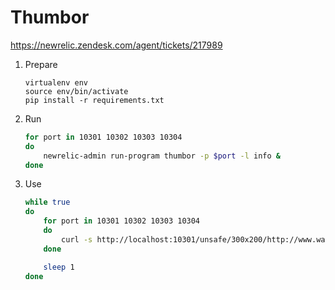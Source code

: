 # Thumbor

https://newrelic.zendesk.com/agent/tickets/217989

1. Prepare

    ```
    virtualenv env
    source env/bin/activate
    pip install -r requirements.txt
    ```

1. Run

    ```bash
    for port in 10301 10302 10303 10304
    do
        newrelic-admin run-program thumbor -p $port -l info &
    done
    ```

1. Use

    ```bash
    while true
    do
        for port in 10301 10302 10303 10304
        do
            curl -s http://localhost:10301/unsafe/300x200/http://www.waterfalls.hamilton.ca/images/Waterfall_Collage_home_sm1.jpg > /dev/null
        done

        sleep 1
    done
    ```
